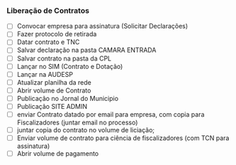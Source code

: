 ### Liberação de Contratos

- [ ] Convocar empresa para assinatura (Solicitar Declarações)
- [ ] Fazer protocolo de retirada
- [ ] Datar contrato e TNC
- [ ] Salvar declaração na pasta CAMARA ENTRADA
- [ ] Salvar contrato na pasta da CPL
- [ ] Lançar no SIM (Contrato e Dotação)
- [ ] Lançar na AUDESP
- [ ] Atualizar planilha da rede
- [ ] Abrir volume de Contrato
- [ ] Publicação no Jornal do Municipio
- [ ] Publicação SITE ADMIN
- [ ] enviar Contrato datado por email para empresa, com copia para Fiscalizadores (juntar email no processo)
- [ ] juntar copia do contrato no volume de liciação;
- [ ] Enviar volume de contrato para ciência de fiscalizadores (com TCN para assinatura)
- [ ] Abrir volume de pagamento
